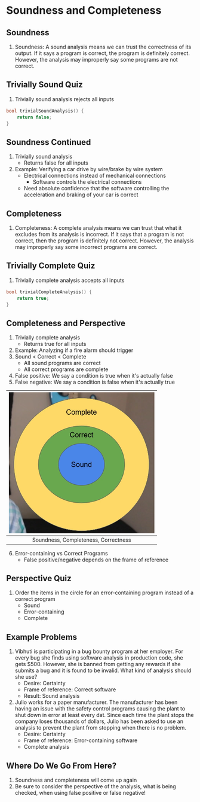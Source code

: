 # Soundness and Completeness

## Soundness

1. Soundness: A sound analysis means we can trust the correctness of its output.
If it says a program is correct, the program is definitely correct. However, the
analysis may improperly say some programs are not correct.

## Trivially Sound Quiz

1. Trivially sound analysis rejects all inputs

``` C
bool trivialSoundAnalysis() {
    return false;
}
```

## Soundness Continued

1. Trivially sound analysis
    * Returns false for all inputs
2. Example: Verifying a car drive by wire/brake by wire system
    * Electrical connections instead of mechanical connections
        - Software controls the electrical connections
    * Need absolute confidence that the software controlling the acceleration
    and braking of your car is correct

## Completeness

1. Completeness: A complete analysis means we can trust that what it excludes
from its analysis is incorrect. If it says that a program is not correct, then
the program is definitely not correct. However, the analysis may improperly
say some incorrect programs are correct.

## Trivially Complete Quiz

1. Trivially complete analysis accepts all inputs

``` C
bool trivialCompleteAnalysis() {
    return true;
}
```

## Completeness and Perspective

1. Trivially complete analysis
    * Returns true for all inputs
2. Example: Analyzing if a fire alarm should trigger
3. Sound < Correct < Complete
    * All sound programs are correct
    * All correct programs are complete
4. False positive: We say a condition is true when it's actually false
5. False negative: We say a condition is false when it's actually true

| ![soundness](images/lesson1_soundness_completeness.png) |
|:--:|
| Soundness, Completeness, Correctness |

6. Error-containing vs Correct Programs
    * False positive/negative depends on the frame of reference

## Perspective Quiz

1. Order the items in the circle for an error-containing program instead of a
correct program
    * Sound
    * Error-containing
    * Complete

## Example Problems

1. Vibhuti is participating in a bug bounty program at her employer. For every
bug she finds using software analysis in production code, she gets $500. However,
she is banned from getting any rewards if she submits a bug and it is found to
be invalid. What kind of analysis should she use?
    * Desire: Certainty
    * Frame of reference: Correct software
    * Result: Sound analysis
2. Julio works for a paper manufacturer. The manufacturer has been having an
issue with the safety control programs causing the plant to shut down in error
at least every dat. Since each time the plant stops the company loses thousands
of dollars, Julio has been asked to use an analysis to prevent the plant from
stopping when there is no problem.
    * Desire: Certainty
    * Frame of reference: Error-containing software
    * Complete analysis

## Where Do We Go From Here?

1. Soundness and completeness will come up again
2. Be sure to consider the perspective of the analysis, what is being checked,
when using false positive or false negative!
